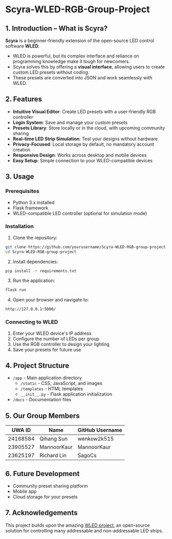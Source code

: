 # Scyra-WLED-RGB-Group-Project

## 1. Introduction – What is Scyra? 

**Scyra** is a beginner-friendly extension of the open-source LED control software **WLED**.
- WLED is powerful, but its complex interface and reliance on programming knowledge make it tough for newcomers.
- Scyra solves this by offering a **visual interface**, allowing users to create custom LED presets without coding.
- These presets are converted into JSON and work seamlessly with WLED.

## 2. Features 

- **Intuitive Visual Editor**: Create LED presets with a user-friendly RGB controller
- **Login System**: Save and manage your custom presets
- **Presets Library**: Store locally or in the cloud, with upcoming community sharing
- **Real-time LED Strip Simulation**: Test your designs without hardware
- **Privacy-Focused**: Local storage by default, no mandatory account creation
- **Responsive Design**: Works across desktop and mobile devices
- **Easy Setup**: Simple connection to your WLED-compatible devices

## 3. Usage 

### Prerequisites

- Python 3.x installed
- Flask framework
- WLED-compatible LED controller (optional for simulation mode)

### Installation

1. Clone the repository:
```bash
git clone https://github.com/yourusername/Scyra-WLED-RGB-group-project.git
cd Scyra-WLED-RGB-group-project
```

2. Install dependencies:
```bash
pip install -r requirements.txt
```

3. Run the application:
```bash
flask run
```

4. Open your browser and navigate to:
```
http://127.0.0.1:5000/
```

### Connecting to WLED

1. Enter your WLED device's IP address
2. Configure the number of LEDs per group
3. Use the RGB controller to design your lighting
4. Save your presets for future use

## 4. Project Structure 

- `/app` - Main application directory
  - `/static` - CSS, JavaScript, and images
  - `/templates` - HTML templates
  - `__init__.py` - Flask application initialization
- `/docs` - Documentation files

## 5. Our Group Members 

| UWA ID    | Name           | GitHub Username |
|-----------|----------------|----------------|
| 24168584  | Qihang Sun     | wenkow2k515    |
| 23905527  | MannoorKaur    | MannoorKaur    |
| 23625197  | Richard Lin    | SagoCs         |

## 6. Future Development 

- Community preset sharing platform
- Mobile app
- Cloud storage for your presets

## 7. Acknowledgements 

This project builds upon the amazing [WLED project](https://github.com/Aircoookie/WLED), an open-source solution for controlling many addressable and non-addressable LED strips.
